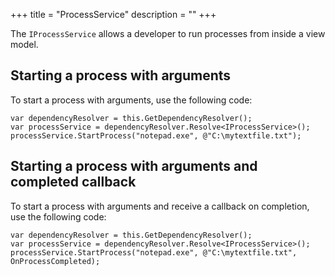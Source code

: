 +++
title = "ProcessService" 
description = ""
+++

The `IProcessService` allows a developer to run processes from inside a view model.

## Starting a process with arguments

To start a process with arguments, use the following code:

```
var dependencyResolver = this.GetDependencyResolver();
var processService = dependencyResolver.Resolve<IProcessService>();
processService.StartProcess("notepad.exe", @"C:\mytextfile.txt");
```

## Starting a process with arguments and completed callback

To start a process with arguments and receive a callback on completion, use the following code:

```
var dependencyResolver = this.GetDependencyResolver();
var processService = dependencyResolver.Resolve<IProcessService>();
processService.StartProcess("notepad.exe", @"C:\mytextfile.txt", OnProcessCompleted);
```
